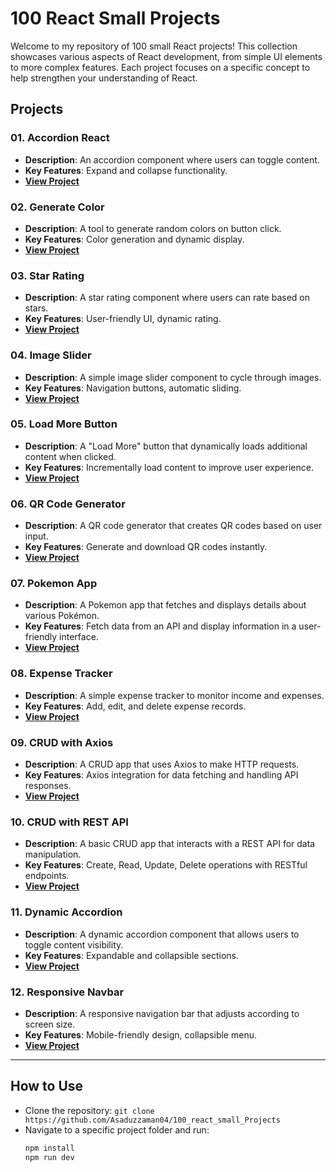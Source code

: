 # 100 React Small Projects

Welcome to my repository of 100 small React projects! This collection showcases various aspects of React development, from simple UI elements to more complex features. Each project focuses on a specific concept to help strengthen your understanding of React.

## Projects

### 01. Accordion React
- **Description**: An accordion component where users can toggle content.
- **Key Features**: Expand and collapse functionality.
- **[View Project](https://github.com/Asaduzzaman04/100_react_small_Projects/tree/main/01_accordian_react/accordian)**

### 02. Generate Color
- **Description**: A tool to generate random colors on button click.
- **Key Features**: Color generation and dynamic display.
- **[View Project](https://github.com/Asaduzzaman04/100_react_small_Projects/tree/main/02_GenrateColor_react/generateColor)**

### 03. Star Rating
- **Description**: A star rating component where users can rate based on stars.
- **Key Features**: User-friendly UI, dynamic rating.
- **[View Project](https://github.com/Asaduzzaman04/100_react_small_Projects/tree/main/03_star_rating/star_ratign)**

### 04. Image Slider
- **Description**: A simple image slider component to cycle through images.
- **Key Features**: Navigation buttons, automatic sliding.
- **[View Project](https://github.com/Asaduzzaman04/100_react_small_Projects/tree/main/04_image_Slider/image_slider)**

### 05. Load More Button
- **Description**: A "Load More" button that dynamically loads additional content when clicked.
- **Key Features**: Incrementally load content to improve user experience.
- **[View Project](https://github.com/Asaduzzaman04/100_react_small_Projects/tree/main/05_load_more_button/load_more)**

### 06. QR Code Generator
- **Description**: A QR code generator that creates QR codes based on user input.
- **Key Features**: Generate and download QR codes instantly.
- **[View Project](https://github.com/Asaduzzaman04/100_react_small_Projects/tree/main/06_qr_code_generatior/qr_code)**

### 07. Pokemon App
- **Description**: A Pokemon app that fetches and displays details about various Pokémon.
- **Key Features**: Fetch data from an API and display information in a user-friendly interface.
- **[View Project](https://github.com/Asaduzzaman04/100_react_small_Projects/tree/main/07_pokemon_app/pokemon)**

### 08. Expense Tracker
- **Description**: A simple expense tracker to monitor income and expenses.
- **Key Features**: Add, edit, and delete expense records.
- **[View Project](https://github.com/Asaduzzaman04/100_react_small_Projects/tree/main/08_expense_tracker)**

### 09. CRUD with Axios
- **Description**: A CRUD app that uses Axios to make HTTP requests.
- **Key Features**: Axios integration for data fetching and handling API responses.
- **[View Project](https://github.com/Asaduzzaman04/100_react_small_Projects/tree/main/09_curd_with_Axios/crud_wAxios)**

### 10. CRUD with REST API
- **Description**: A basic CRUD app that interacts with a REST API for data manipulation.
- **Key Features**: Create, Read, Update, Delete operations with RESTful endpoints.
- **[View Project](https://github.com/Asaduzzaman04/100_react_small_Projects/tree/main/10_crud_with_restApi/crud_RestApi)**

### 11. Dynamic Accordion
- **Description**: A dynamic accordion component that allows users to toggle content visibility.
- **Key Features**: Expandable and collapsible sections.
- **[View Project](https://github.com/Asaduzzaman04/100_react_small_Projects/tree/main/11_dynamic_accordian/accordians)**

### 12. Responsive Navbar
- **Description**: A responsive navigation bar that adjusts according to screen size.
- **Key Features**: Mobile-friendly design, collapsible menu.
- **[View Project](https://github.com/Asaduzzaman04/100_react_small_Projects/tree/main/12_responsive_navbar/navbar)**

---

## How to Use
- Clone the repository: `git clone https://github.com/Asaduzzaman04/100_react_small_Projects`
- Navigate to a specific project folder and run:
  ```bash
  npm install
  npm run dev

